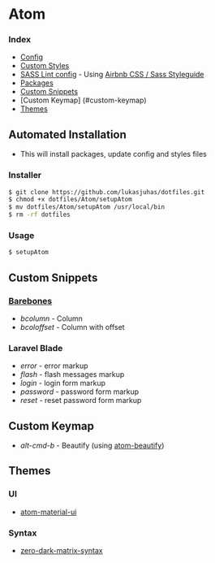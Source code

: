 # Atom

### Index
* [Config](config.cson)
* [Custom Styles](styles.less)
* [SASS Lint config](.sass-lint.yml) - Using [Airbnb CSS / Sass Styleguide](https://github.com/airbnb/css)
* [Packages](packages.MD)
* [Custom Snippets](#custom-snippets)
* [Custom Keymap] (#custom-keymap)
* [Themes](#themes)

## Automated Installation
- This will install packages, update config and styles files

### Installer
```sh
$ git clone https://github.com/lukasjuhas/dotfiles.git
$ chmod +x dotfiles/Atom/setupAtom
$ mv dotfiles/Atom/setupAtom /usr/local/bin
$ rm -rf dotfiles
```
### Usage
```sh
$ setupAtom
```

## Custom Snippets

### [Barebones](https://github.com/benchmarkstudios/barebones)
* _bcolumn_ - Column
* _bcoloffset_ - Column with offset

### Laravel Blade
* _error_ - error markup
* _flash_ - flash messages markup
* _login_ - login form markup
* _password_ - password form markup
* _reset_ - reset password form markup

## Custom Keymap

* _alt-cmd-b_ - Beautify (using [atom-beautify](https://atom.io/packages/atom-beautify))

## Themes

### UI
* [atom-material-ui](https://atom.io/themes/atom-material-ui)

### Syntax
* [zero-dark-matrix-syntax](https://atom.io/themes/zero-dark-matrix-syntax)
